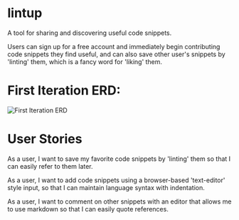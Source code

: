 # lintup
A tool for sharing and discovering useful code snippets.

Users can sign up for a free account and immediately begin contributing code snippets they find useful, and can also save other user's snippets by 'linting' them, which is a fancy word for 'liking' them.

# First Iteration ERD:

![First Iteration ERD](https://cloud.githubusercontent.com/assets/5580178/8899927/3a182092-33ef-11e5-8412-0e47fc9ef0d2.png)

# User Stories

As a user, I want to save my favorite code snippets by 'linting' them so that I can easily refer to them later.

As a user, I want to add code snippets using a browser-based 'text-editor' style input, so that I can maintain language syntax with indentation.

As a user, I want to comment on other snippets with an editor that allows me to use markdown so that I can easily quote references.
